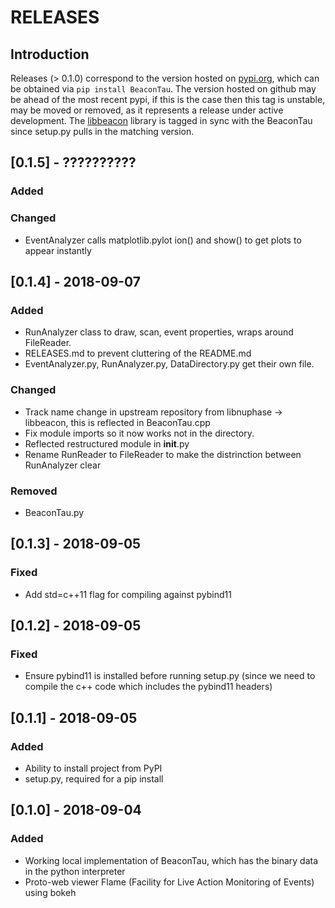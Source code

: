 # RELEASES

## Introduction
Releases (> 0.1.0) correspond to the version hosted on [pypi.org](https://pypi.org/manage/project/beacontau/releases/), which can be obtained via `pip install BeaconTau`.
The version hosted on github may be ahead of the most recent pypi, if this is the case then this tag is unstable, may be moved or removed, as it represents a release under active development.
The [libbeacon](https://github.com/beaconTau/libbeacon) library is tagged in sync with the BeaconTau since setup.py pulls in the matching version.


## [0.1.5] - ??????????

### Added

### Changed
- EventAnalyzer calls matplotlib.pylot ion() and show() to get plots to appear instantly

## [0.1.4] - 2018-09-07

### Added
- RunAnalyzer class to draw, scan, event properties, wraps around FileReader.
- RELEASES.md to prevent cluttering of the README.md
- EventAnalyzer.py, RunAnalyzer.py, DataDirectory.py get their own file.

### Changed
- Track name change in upstream repository from libnuphase -> libbeacon, this is reflected in BeaconTau.cpp
- Fix module imports so it now works not in the directory.
- Reflected restructured module in __init__.py
- Rename RunReader to FileReader to make the distrinction between RunAnalyzer clear

### Removed
- BeaconTau.py




## [0.1.3] - 2018-09-05

### Fixed
- Add std=c++11 flag for compiling against pybind11




## [0.1.2] - 2018-09-05

### Fixed
- Ensure pybind11 is installed before running setup.py (since we need to compile the c++ code which includes the pybind11 headers)




## [0.1.1] - 2018-09-05

### Added
- Ability to install project from PyPI
- setup.py, required for a pip install




## [0.1.0] - 2018-09-04

### Added
- Working local implementation of BeaconTau, which has the binary data in the python interpreter
- Proto-web viewer Flame (Facility for Live Action Monitoring of Events) using bokeh



